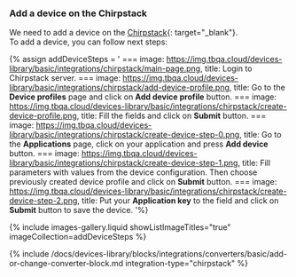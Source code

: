 ### Add a device on the Chirpstack

We need to add a device on the [Chirpstack](https://chirpstack.io){: target="_blank"}.   
To add a device, you can follow next steps:

{% assign addDeviceSteps = '
    ===
        image: https://img.tbqa.cloud/devices-library/basic/integrations/chirpstack/main-page.png,
        title: Login to Chirpstack server.
    ===
        image: https://img.tbqa.cloud/devices-library/basic/integrations/chirpstack/add-device-profile.png,
        title: Go to the **Device profiles** page and click on **Add device profile** button.
    ===
        image: https://img.tbqa.cloud/devices-library/basic/integrations/chirpstack/create-device-profile.png,
        title: Fill the fields and click on **Submit** button.
    ===
        image: https://img.tbqa.cloud/devices-library/basic/integrations/chirpstack/create-device-step-0.png,
        title: Go to the **Applications** page, click on your application and press **Add device** button.
    ===
        image: https://img.tbqa.cloud/devices-library/basic/integrations/chirpstack/create-device-step-1.png,
        title: Fill parameters with values from the device configuration. Then choose previously created device profile and click on **Submit** button.
    ===
        image: https://img.tbqa.cloud/devices-library/basic/integrations/chirpstack/create-device-step-2.png,
        title: Put your **Application key** to the field and click on **Submit** button to save the device.
'%}

{% include images-gallery.liquid showListImageTitles="true" imageCollection=addDeviceSteps %}

{% include /docs/devices-library/blocks/integrations/converters/basic/add-or-change-converter-block.md integration-type="chirpstack" %}

